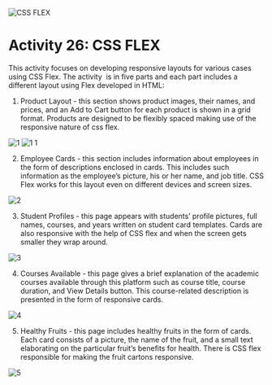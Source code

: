 ![CSS FLEX](https://github.com/user-attachments/assets/604cf02f-9ee6-4d6c-a683-6f75d8e49e91)
# Activity 26: CSS FLEX
This activity focuses on developing responsive layouts for various cases using CSS Flex. The activity  is in five parts and each part includes a different layout using Flex developed in HTML:
1. Product Layout - this section shows product images, their names, and prices, and an Add to Cart button for each product is shown in a grid format. Products are designed to be flexibly spaced making use of the responsive nature of css flex.

![1](https://github.com/user-attachments/assets/41a3a3a8-e3cd-459b-84c1-9d0af7a03224)
![1 1](https://github.com/user-attachments/assets/55804ada-dd2a-46ca-aba4-e3b13d77bd9d)

2. Employee Cards - this section includes information about employees in the form of descriptions enclosed in cards. This includes such information as the employee’s picture, his or her name, and job title. CSS Flex works for this layout even on different devices and screen sizes.

![2](https://github.com/user-attachments/assets/361b5a9c-d07c-462b-b827-345bb1693b6b)

3. Student Profiles - this page appears with students’ profile pictures, full names, courses, and years written on student card templates. Cards are also responsive with the help of CSS flex and when the screen gets smaller they wrap around.

![3](https://github.com/user-attachments/assets/61d49a45-a8da-44df-905d-a26840454a1e)

4. Courses Available - this page gives a brief explanation of the academic courses available through this platform such as course title, course duration, and View Details button. This course-related description is presented in the form of responsive cards.

![4](https://github.com/user-attachments/assets/94dd106e-322b-46eb-a829-9ae6d7d95024)

5. Healthy Fruits - this page includes healthy fruits in the form of cards. Each card consists of a picture, the name of the fruit, and a small text elaborating on the particular fruit’s benefits for health. There is CSS flex responsible for making the fruit cartons responsive.

![5](https://github.com/user-attachments/assets/f42f2e70-d21c-4cc2-825b-89047e0a9515)

